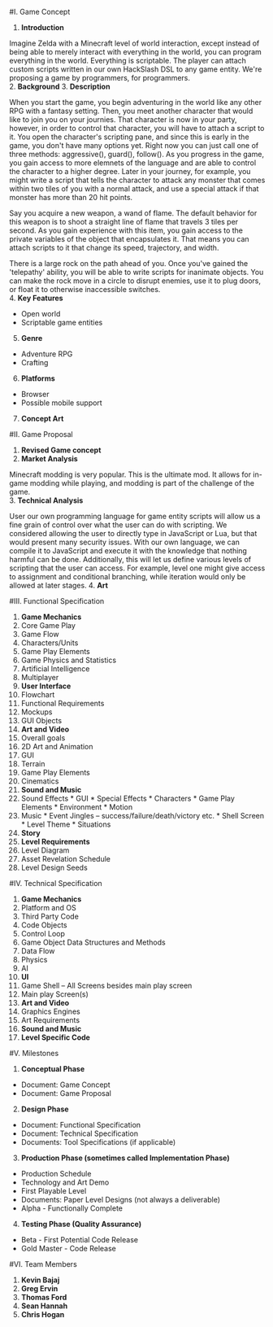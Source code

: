 #I. Game Concept

1.  **Introduction**
  
  Imagine Zelda with a Minecraft level of world interaction, except instead of being able to merely interact with everything in the world, you can program  everything in the world.  Everything is scriptable.  The player can attach custom scripts written in our own HackSlash DSL to any game entity.  We're proposing a game by programmers, for programmers.    
2.  **Background**
3.  **Description**

  When you start the game, you begin adventuring in the world like any other RPG with a fantasy setting.  Then, you meet another character that would like to join you on your journies.  That character is now in your party, however, in order to control that character, you will have to attach a script to it.  You open the character's scripting pane, and since this is early in the game, you don't have many options yet.  Right now you can just call one of three methods: aggressive(), guard(), follow().  As you progress in the game, you gain access to more elemnets of the language and are able to control the character to a higher degree.  Later in your journey, for example, you might write a script that tells the character to attack any monster that comes within two tiles of you with a normal attack, and use a special attack if that monster has more than 20 hit points. 
  
  Say you acquire a new weapon, a wand of flame.  The default behavior for this weapon is to shoot a straight line of flame that travels 3 tiles per second.  As you gain experience with this item, you gain access to the private variables of the object that encapsulates it.  That means you can attach scripts to it that change its speed, trajectory, and width.
  
  There is a large rock on the path ahead of you.  Once you've gained the 'telepathy' ability, you will be able to write scripts for inanimate objects.  You can make the rock move in a circle to disrupt enemies, use it to plug doors, or float it to otherwise inaccessible switches.  
4.  **Key Features**
  * Open world
  * Scriptable game entities
5.  **Genre**
  * Adventure RPG
  * Crafting
6.  **Platforms**
  * Browser
  * Possible mobile support
7.  **Concept Art**

#II.  Game Proposal

1.  **Revised Game concept**
2.  **Market Analysis**
  
  Minecraft modding is very popular.  This is the ultimate mod.  It allows for in-game modding while playing, and modding is part of the challenge of the game.  
3.  **Technical Analysis**

  User our own programming language for game entity scripts will allow us a fine grain of control over what the user can do with scripting.  We considered allowing the user to directly type in JavaScript or Lua, but that would present many security issues.  With our own language, we can compile it to JavaScript and execute it with the knowledge that nothing harmful can be done.  Additionally, this will let us define various levels of scripting that the user can access.  For example, level one might give access to assignment and conditional branching, while iteration would only be allowed at later stages.
4.  **Art**

#III.  Functional Specification

1.  **Game Mechanics**
  1.	Core Game Play
  2.	Game Flow
  3.	Characters/Units
  4.	Game Play Elements
  5.	Game Physics and Statistics
  6.	Artificial Intelligence
  7.	Multiplayer
2.  **User Interface**
  1.	Flowchart
  2.	Functional Requirements
  3.	Mockups
  4.	GUI Objects
3.  **Art and Video**
  1.	Overall goals
  2.	2D Art and Animation
  3.  GUI
  4.  Terrain
  5.	Game Play Elements
  6.  Cinematics
4.  **Sound and Music**
  1.	Sound Effects
    *  GUI
    *	Special Effects
    *	Characters
    *	Game Play Elements
    *	Environment
    *	Motion
  2.	Music
    *	Event Jingles – success/failure/death/victory etc.
    *	Shell Screen
    *	Level Theme
    *	Situations
5.  **Story**
6.  **Level Requirements**
  1.	Level Diagram
  2.	Asset Revelation Schedule
  3.	Level Design Seeds

#IV.  Technical Specification

1.  **Game Mechanics**
  1.	Platform and OS
  2.	Third Party Code
  3.	Code Objects
  4.	Control Loop
  5.	Game Object Data Structures and Methods
  6.	Data Flow
  7.	Physics
  8.	AI
2.  **UI**
  1.	Game Shell – All Screens besides main play screen
  2.	Main play Screen(s)
3.  **Art and Video**
  1.	Graphics Engines
  2.	Art Requirements
4.  **Sound and Music**
5.  **Level Specific Code**

#V.  Milestones

1.  **Conceptual Phase** 
  *	Document: Game Concept
  *	Document: Game Proposal 
2.  **Design Phase** 
  *	Document: Functional Specification 
  *	Document: Technical Specification 
  *	Documents: Tool Specifications (if applicable) 
3.  **Production Phase (sometimes called Implementation Phase)** 
  *	Production Schedule 
  *	Technology and Art Demo 
  *	First Playable Level 
  *	Documents: Paper Level Designs (not always a deliverable) 
  *	Alpha - Functionally Complete 
4.  **Testing Phase (Quality Assurance)** 
  *	Beta - First Potential Code Release 
  *	Gold Master - Code Release 

#VI.  Team Members

1.  **Kevin Bajaj**
2.  **Greg Ervin**
3.  **Thomas Ford**
4.  **Sean Hannah**
5.  **Chris Hogan**
